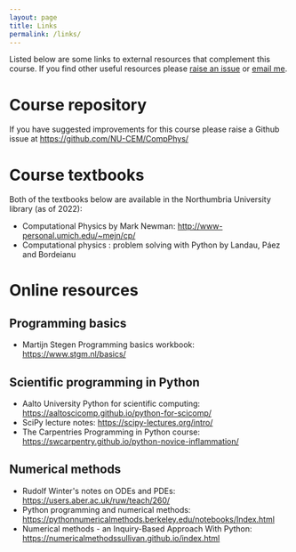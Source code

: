 ```yaml
---
layout: page
title: Links 
permalink: /links/
---
```


Listed below are some links to external resources that complement this course. If you find other useful resources please [raise an issue](https://github.com/NU-CEM/CompPhys/issues) or [email me](https://lucydot.github.io/about/).

# Course repository

If you have suggested improvements for this course please raise a Github issue at https://github.com/NU-CEM/CompPhys/

# Course textbooks

Both of the textbooks below are available in the Northumbria University library (as of 2022):
- Computational Physics by Mark Newman: http://www-personal.umich.edu/~mejn/cp/
- Computational physics : problem solving with Python by Landau, Páez and Bordeianu

# Online resources

## Programming basics

- Martijn Stegen Programming basics workbook: https://www.stgm.nl/basics/

## Scientific programming in Python

- Aalto University Python for scientific computing: https://aaltoscicomp.github.io/python-for-scicomp/
- SciPy lecture notes: https://scipy-lectures.org/intro/
- The Carpentries Programming in Python course: https://swcarpentry.github.io/python-novice-inflammation/

## Numerical methods

- Rudolf Winter's notes on ODEs and PDEs: https://users.aber.ac.uk/ruw/teach/260/
- Python programming and numerical methods: https://pythonnumericalmethods.berkeley.edu/notebooks/Index.html
- Numerical methods - an Inquiry-Based Approach With Python: https://numericalmethodssullivan.github.io/index.html
